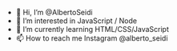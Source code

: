 - 👋 Hi, I’m @AlbertoSeidi
- 👀 I’m interested in JavaScript / Node
- 🌱 I’m currently learning HTML/CSS/JavaScript
- 📫 How to reach me 
  Instagram @alberto_seidi

<!---
AlbertoSeidi/AlbertoSeidi is a ✨ special ✨ repository because its `README.md` (this file) appears on your GitHub profile.
You can click the Preview link to take a look at your changes.
--->
